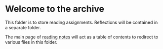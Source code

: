# Welcome to the archive

This folder is to store reading assignments. Reflections will be contained in a separate folder.

The main page of [reading notes](jstreifel-33.github.io/reading-notes) will act as a table of contents to redirect to various files in this folder.

